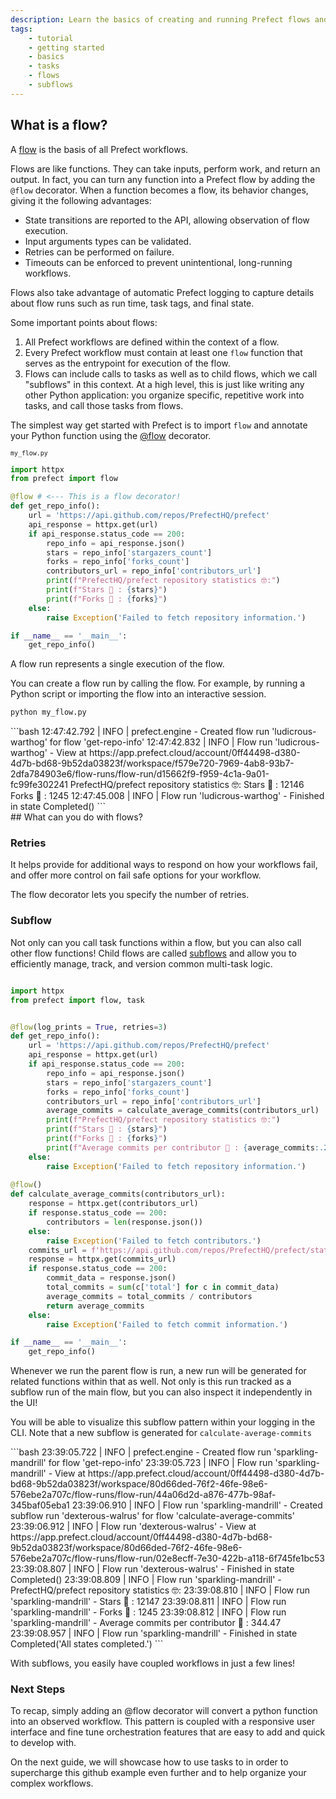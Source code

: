 ```yaml
---
description: Learn the basics of creating and running Prefect flows and tasks.
tags:
    - tutorial
    - getting started
    - basics
    - tasks
    - flows
    - subflows
---
```

## What is a flow?

A [flow](/concepts/flows/) is the basis of all Prefect workflows. 

Flows are like functions. They can take inputs, perform work, and return an output. In fact, you can turn any function into a Prefect flow by adding the `@flow` decorator. When a function becomes a flow, its behavior changes, giving it the following advantages:

- State transitions are reported to the API, allowing observation of flow execution.
- Input arguments types can be validated.
- Retries can be performed on failure.
- Timeouts can be enforced to prevent unintentional, long-running workflows.

Flows also take advantage of automatic Prefect logging to capture details about flow runs such as run time, task tags, and final state.


Some important points about flows:

1. All Prefect workflows are defined within the context of a flow.
2. Every Prefect workflow must contain at least one `flow` function that serves as the entrypoint for execution of the flow.
3. Flows can include calls to tasks as well as to child flows, which we call "subflows" in this context. At a high level, this is just like writing any other Python application: you organize specific, repetitive work into tasks, and call those tasks from flows.

The simplest way get started with Prefect is to import `flow` and annotate your Python function using the [@flow](/api-ref/prefect/flows/#prefect.flows.flow) decorator.

<sub>`my_flow.py`</sub>
```python
import httpx
from prefect import flow

@flow # <--- This is a flow decorator!
def get_repo_info():
    url = 'https://api.github.com/repos/PrefectHQ/prefect'
    api_response = httpx.get(url)
    if api_response.status_code == 200:
        repo_info = api_response.json()
        stars = repo_info['stargazers_count']
        forks = repo_info['forks_count']
        contributors_url = repo_info['contributors_url']
        print(f"PrefectHQ/prefect repository statistics 🤓:")
        print(f"Stars 🌠 : {stars}")
        print(f"Forks 🍴 : {forks}")
    else:
        raise Exception('Failed to fetch repository information.')

if __name__ == '__main__':
    get_repo_info()
```

A flow run represents a single execution of the flow.

You can create a flow run by calling the flow. For example, by running a Python script or importing the flow into an interactive session.

```bash
python my_flow.py
```
<div class="terminal">
```bash
12:47:42.792 | INFO    | prefect.engine - Created flow run 'ludicrous-warthog' for flow 'get-repo-info'
12:47:42.832 | INFO    | Flow run 'ludicrous-warthog' - View at https://app.prefect.cloud/account/0ff44498-d380-4d7b-bd68-9b52da03823f/workspace/f579e720-7969-4ab8-93b7-2dfa784903e6/flow-runs/flow-run/d15662f9-f959-4c1a-9a01-fc99fe302241
PrefectHQ/prefect repository statistics 🤓:
Stars 🌠 : 12146
Forks 🍴 : 1245
12:47:45.008 | INFO    | Flow run 'ludicrous-warthog' - Finished in state Completed()
```
</div>
## What can you do with flows?

### Retries

It helps provide for additional ways to respond on how your workflows fail, and offer more control on fail safe options for your workflow.


The flow decorator lets you specify the number of retries.

### Subflow

Not only can you call task functions within a flow, but you can also call other flow functions! Child flows are called [subflows](https://docs.prefect.io/concepts/flows/#composing-flows) and allow you to efficiently manage, track, and version common multi-task logic.

```python

import httpx
from prefect import flow, task


@flow(log_prints = True, retries=3)
def get_repo_info():
    url = 'https://api.github.com/repos/PrefectHQ/prefect'
    api_response = httpx.get(url)
    if api_response.status_code == 200:
        repo_info = api_response.json()
        stars = repo_info['stargazers_count']
        forks = repo_info['forks_count']
        contributors_url = repo_info['contributors_url']
        average_commits = calculate_average_commits(contributors_url)
        print(f"PrefectHQ/prefect repository statistics 🤓:")
        print(f"Stars 🌠 : {stars}")
        print(f"Forks 🍴 : {forks}")
        print(f"Average commits per contributor 💌 : {average_commits:.2f}")
    else:
        raise Exception('Failed to fetch repository information.')
    
@flow()
def calculate_average_commits(contributors_url):
    response = httpx.get(contributors_url)
    if response.status_code == 200:
        contributors = len(response.json())
    else:
        raise Exception('Failed to fetch contributors.')      
    commits_url = f'https://api.github.com/repos/PrefectHQ/prefect/stats/contributors'
    response = httpx.get(commits_url)
    if response.status_code == 200:
        commit_data = response.json()
        total_commits = sum(c['total'] for c in commit_data)
        average_commits = total_commits / contributors
        return average_commits
    else:
        raise Exception('Failed to fetch commit information.')

if __name__ == '__main__':
    get_repo_info()
```

Whenever we run the parent flow is run, a new run will be generated for related functions within that as well. Not only is this run tracked as a subflow run of the main flow, but you can also inspect it independently in the UI!

You will be able to visualize this subflow pattern within your logging in the CLI. Note that a new subflow is generated for `calculate-average-commits`
<div class="terminal">
```bash
23:39:05.722 | INFO    | prefect.engine - Created flow run 'sparkling-mandrill' for flow 'get-repo-info'
23:39:05.723 | INFO    | Flow run 'sparkling-mandrill' - View at https://app.prefect.cloud/account/0ff44498-d380-4d7b-bd68-9b52da03823f/workspace/80d66ded-76f2-46fe-98e6-576ebe2a707c/flow-runs/flow-run/44a06d2d-a876-477b-98af-345baf05eba1
23:39:06.910 | INFO    | Flow run 'sparkling-mandrill' - Created subflow run 'dexterous-walrus' for flow 'calculate-average-commits'
23:39:06.912 | INFO    | Flow run 'dexterous-walrus' - View at https://app.prefect.cloud/account/0ff44498-d380-4d7b-bd68-9b52da03823f/workspace/80d66ded-76f2-46fe-98e6-576ebe2a707c/flow-runs/flow-run/02e8ecff-7e30-422b-a118-6f745fe1bc53
23:39:08.807 | INFO    | Flow run 'dexterous-walrus' - Finished in state Completed()
23:39:08.809 | INFO    | Flow run 'sparkling-mandrill' - PrefectHQ/prefect repository statistics 🤓:
23:39:08.810 | INFO    | Flow run 'sparkling-mandrill' - Stars 🌠 : 12147
23:39:08.811 | INFO    | Flow run 'sparkling-mandrill' - Forks 🍴 : 1245
23:39:08.812 | INFO    | Flow run 'sparkling-mandrill' - Average commits per contributor 💌 : 344.47
23:39:08.957 | INFO    | Flow run 'sparkling-mandrill' - Finished in state Completed('All states completed.')
```
</div>

With subflows, you easily have coupled workflows in just a few lines!

### Next Steps

To recap, simply adding an @flow decorator will convert a python function into an observed workflow. This pattern is coupled with a responsive user interface and fine tune orchestration features that are easy to add and quick to develop with.

On the next guide, we will showcase how to use tasks to in order to supercharge this github example even further and to help organize your complex workflows.